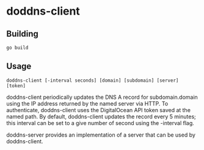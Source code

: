 doddns-client
=============

Building
--------

    go build

Usage
-----

    doddns-client [-interval seconds] [domain] [subdomain] [server] [token]

doddns-client periodically updates the DNS A record for subdomain.domain using
the IP address returned by the named server via HTTP. To authenticate,
doddns-client uses the DigitalOcean API token saved at the named path. By
default, doddns-client updates the record every 5 minutes; this interval can be
set to a give number of second using the -interval flag.

doddns-server provides an implementation of a server that can be used by
doddns-client.
